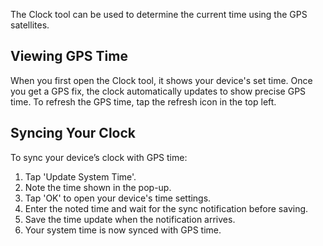 The Clock tool can be used to determine the current time using the GPS satellites.

## Viewing GPS Time
When you first open the Clock tool, it shows your device's set time. Once you get a GPS fix, the clock automatically updates to show precise GPS time. To refresh the GPS time, tap the refresh icon in the top left.

## Syncing Your Clock
To sync your device’s clock with GPS time:

1. Tap 'Update System Time'.
2. Note the time shown in the pop-up.
3. Tap 'OK' to open your device's time settings.
4. Enter the noted time and wait for the sync notification before saving.
5. Save the time update when the notification arrives.
6. Your system time is now synced with GPS time.